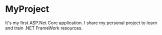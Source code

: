 # MyProject
It's my first ASP.Net Core application.  I share my personal project to learn and train .NET FrameWork resources.

